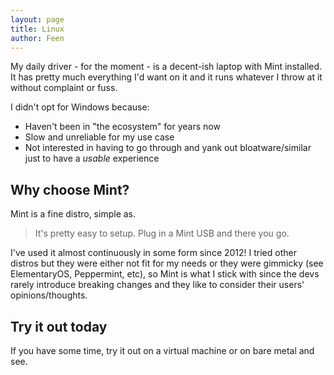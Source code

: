 ```yaml
---
layout: page
title: Linux
author: Feen
---
```


My daily driver - for the moment - is a decent-ish laptop with Mint installed.  It has pretty much everything I'd want on it and it runs whatever I throw at it without complaint or fuss.

I didn't opt for Windows because:
- Haven't been in "the ecosystem" for years now
- Slow and unreliable for my use case
- Not interested in having to go through and yank out bloatware/similar just to have a *usable* experience

## Why choose Mint?

Mint is a fine distro, simple as.

> It's pretty easy to setup.  Plug in a Mint USB and there you go.

I've used it almost continuously in some form since 2012!  I tried other distros but they were either not fit for my needs or they were gimmicky (see ElementaryOS, Peppermint, etc), so Mint is what I stick with since the devs rarely introduce breaking changes and they like to consider their users' opinions/thoughts.

## Try it out today

If you have some time, try it out on a virtual machine or on bare metal and see.